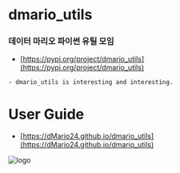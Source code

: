 # dmario_utils
### 데이터 마리오 파이썬 유틸 모임

- [https://pypi.org/project/dmario_utils](https://pypi.org/project/dmario_utils)

```
- dmario_utils is interesting and interesting.
```

# User Guide
- [https://dMario24.github.io/dmario_utils](https://dMario24.github.io/dmario_utils)

![logo](https://dMario24.github.io/dmario_utils/img/social_preview.png)
